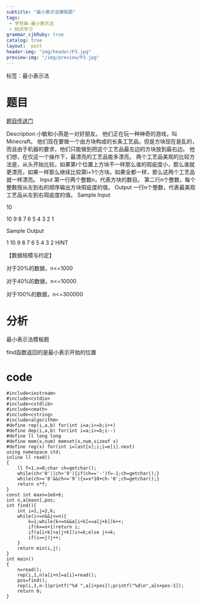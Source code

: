 ```yaml
---
subtitle: "最小表示法模板题"
tags: 
 - 字符串-最小表示法
 - 知识学习
grammar_cjkRuby: true
catalog: true
layout:  post
header-img: "img/header/P3.jpg"
preview-img: "/img/preview/P3.jpg"
---
```


标签：最小表示法

# 题目

[题目传送门](http://www.lydsy.com/JudgeOnline/problem.php?id=2882)

Description
小敏和小燕是一对好朋友。
他们正在玩一种神奇的游戏，叫Minecraft。
他们现在要做一个由方块构成的长条工艺品。但是方块现在是乱的，而且由于机器的要求，他们只能做到把这个工艺品最左边的方块放到最右边。
他们想，在仅这一个操作下，最漂亮的工艺品能多漂亮。
两个工艺品美观的比较方法是，从头开始比较，如果第i个位置上方块不一样那么谁的瑕疵度小，那么谁就更漂亮，如果一样那么继续比较第i+1个方块。如果全都一样，那么这两个工艺品就一样漂亮。
Input
第一行两个整数n，代表方块的数目。
第二行n个整数，每个整数按从左到右的顺序输出方块瑕疵度的值。
Output
一行n个整数，代表最美观工艺品从左到右瑕疵度的值。
Sample Input


10

10 9 8 7 6 5 4 3 2 1

Sample Output


1 10 9 8 7 6 5 4 3 2
HINT



【数据规模与约定】

对于20%的数据，n<=1000

对于40%的数据，n<=10000

对于100%的数据，n<=300000

# 分析

最小表示法模板题

find函数返回的是最小表示开始的位置

# code
```
#include<iostream>
#include<cstdio>
#include<cstdlib>
#include<cmath>
#include<cstring>
#include<algorithm>
#define rep(i,a,b) for(int i=a;i<=b;i++)
#define dep(i,a,b) for(int i=a;i>=b;i--)
#define ll long long
#define mem(x,num) memset(x,num,sizeof x)
#define reg(x) for(int i=last[x];i;i=e[i].next)
using namespace std;
inline ll read()
{
	ll f=1,x=0;char ch=getchar();
	while(ch<'0'||ch>'9'){if(ch=='-')f=-1;ch=getchar();}
	while(ch>='0'&&ch<='9'){x=x*10+ch-'0';ch=getchar();}
	return x*f;
}
const int maxn=1e6+6;
int n,a[maxn],pos;
int find(){
	int i=1,j=2,k;
	while(i<=n&&j<=n){
		k=1;while(k<=n&&a[i+k]==a[j+k])k++;
		if(k==n+1)return i;
		if(a[i+k]>a[j+k])i+=k;else j+=k;
		if(i==j)j++;
	}
	return min(i,j);
}
int main()
{
	n=read();
	rep(i,1,n)a[i+n]=a[i]=read();
	pos=find();
	rep(i,1,n-1)printf("%d ",a[i+pos]);printf("%d\n",a[n+pos-1]);
	return 0;
}
```
